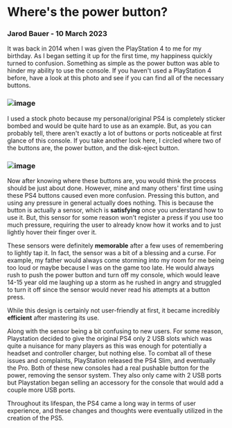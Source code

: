 # Where's the power button?
### Jarod Bauer - 10 March 2023

It was back in 2014 when I was given the PlayStation 4 to me for my birthday. As I began setting it up for the first time, my happiness quickly turned to confusion. Something as simple as the power button was able to hinder my ability to use the console. If you haven't used a PlayStation 4 before, have a look at this photo and see if you can find all of the necessary buttons.

### ![image](https://user-images.githubusercontent.com/60458106/224458307-1a945b4b-138c-4c36-a55a-8e653efdc42d.png)

I used a stock photo because my personal/original PS4 is completely sticker bombed and would be quite hard to use as an example. But, as you can probably tell, there aren't exactly a lot of buttons or ports noticeable at first glance of this console. If you take another look here, I circled where two of the buttons are, the power button, and the disk-eject button.

### ![image](https://user-images.githubusercontent.com/60458106/224458619-25359c6f-5f9e-4c59-b7e0-aef82153274e.png)

Now after knowing where these buttons are, you would think the process should be just about done. However, mine and many others' first time using these PS4 buttons caused even more confusion. Pressing this button, and using any pressure in general actually does nothing. This is because the button is actually a sensor, which is **satisfying** once you understand how to use it. But, this sensor for some reason won't register a press if you use too much pressure, requiring the user to already know how it works and to just lightly hover their finger over it.

These sensors were definitely **memorable** after a few uses of remembering to lightly tap it. In fact, the sensor was a bit of a blessing and a curse. For example, my father would always come storming into my room for me being too loud or maybe because I was on the game too late. He would always rush to push the power button and turn off my console, which would leave 14-15 year old me laughing up a storm as he rushed in angry and struggled to turn it off since the sensor would never read his attempts at a button press.

While this design is certainly not user-friendly at first, it became incredibly **efficient** after mastering its use.

Along with the sensor being a bit confusing to new users. For some reason, Playstation decided to give the original PS4 only 2 USB slots which was quite a nuisance for many players as this was enough for potentially a headset and controller charger, but nothing else. To combat all of these issues and complaints, PlayStation released the PS4 Slim, and eventually the Pro. Both of these new consoles had a real pushable button for the power, removing the sensor system. They also only came with 2 USB ports but Playstation began selling an accessory for the console that would add a couple more USB ports.

Throughout its lifespan, the PS4 came a long way in terms of user experience, and these changes and thoughts were eventually utilized in the creation of the PS5.
